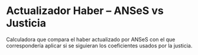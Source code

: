 # Actualizador Haber – ANSeS vs Justicia

Calculadora que compara el haber actualizado por ANSeS con el que correspondería aplicar si se siguieran los coeficientes usados por la justicia.

